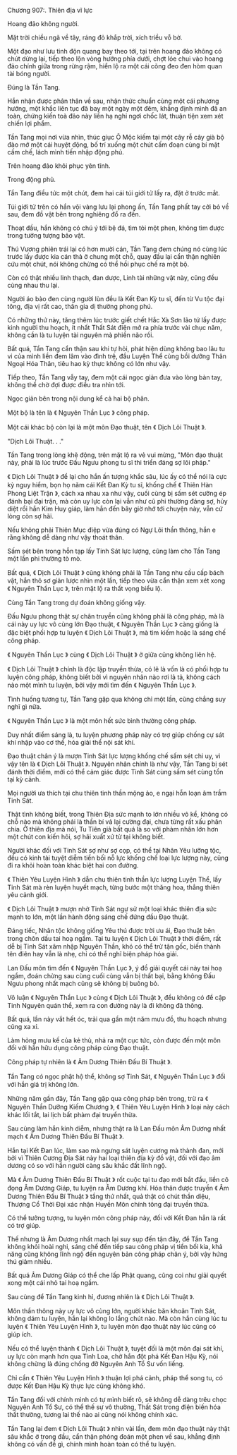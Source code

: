 




Chương 907:. Thiên địa vĩ lực


Hoang đảo không người.

Mặt trời chiều ngã về tây, ráng đỏ khắp trời, xích triều vỗ bờ.

Một đạo như lưu tinh độn quang bay theo tới, tại trên hoang đảo không có chút dừng lại, tiếp theo lộn vòng hướng phía dưới, chợt lóe chui vào hoang đảo chính giữa trong rừng rậm, hiển lộ ra một cái cõng đeo đen hòm quan tài bóng người.

Đúng là Tần Tang.

Hắn nhận được phân thân về sau, nhận thức chuẩn cùng một cái phương hướng, một khắc liên tục đã bay một ngày một đêm, khẳng định mình đã an toàn, chứng kiến toà đảo này liền hạ nghỉ ngơi chốc lát, thuận tiện xem xét chiến lợi phẩm.

Tần Tang mọi nơi vừa nhìn, thúc giục Ô Mộc kiếm tại một cây rễ cây già bộ đào mở một cái huyệt động, bố trí xuống một chút cấm đoạn cùng bí mật cấm chế, lách mình tiến nhập động phủ.

Trên hoang đảo khôi phục yên tĩnh.

Trong động phủ.

Tần Tang điều tức một chút, đem hai cái túi giới tử lấy ra, đặt ở trước mắt.

Túi giới tử trên có hắn vội vàng lưu lại phong ấn, Tần Tang phất tay cởi bỏ về sau, đem đồ vật bên trong nghiêng đổ ra đến.

Thoạt đầu, hắn không có chú ý tới bệ đá, tìm tòi một phen, không tìm được trong tưởng tượng bảo vật.

Thú Vương phiên trái lại có hơn mười cán, Tần Tang đem chúng nó cùng lúc trước lấy được kia cán thả ở chung một chỗ, quay đầu lại cẩn thận nghiên cứu một chút, nói không chừng có thể hồi phục chế ra một bộ.

Còn có thật nhiều linh thạch, đan dược, Linh tài những vật này, cũng đều cùng nhau thu lại.

Người áo bào đen cùng người lùn đều là Kết Đan Kỳ tu sĩ, đến từ Vu tộc đại tông, địa vị rất cao, thân gia dị thường phong phú.

Có những thứ này, tăng thêm lúc trước giết chết Hắc Xà Sơn lão tứ lấy được kinh người thu hoạch, ít nhất Thất Sát điện mở ra phía trước vài chục năm, không cần là tu luyện tài nguyên mà phiền não rồi.

Bất quá, Tần Tang cẩn thận sau khi tự hỏi, phát hiện dùng không bao lâu tu vi của mình liền đem lâm vào đình trệ, đầu Luyện Thể cùng bồi dưỡng Thân Ngoại Hóa Thân, tiêu hao kỳ thực không có lớn như vậy.

Tiếp theo, Tần Tang vẫy tay, đem một cái ngọc giản đưa vào lòng bàn tay, không thể chờ đợi được điều tra nhìn tới.

Ngọc giản bên trong nội dung kể cả hai bộ phân.

Một bộ là tên là 《 Nguyên Thần Lục 》 công pháp.

Một cái khác bộ còn lại là một môn Đạo thuật, tên 《 Dịch Lôi Thuật 》.

"Dịch Lôi Thuật. . ."

Tần Tang trong lòng khẽ động, trên mặt lộ ra vẻ vui mừng, "Môn đạo thuật này, phải là lúc trước Đấu Ngưu phong tu sĩ thi triển đáng sợ lôi pháp."

《 Dịch Lôi Thuật 》 để lại cho hắn ấn tượng khắc sâu, lúc ấy có thể nói là cực kỳ nguy hiểm, bọn họ năm cái Kết Đan Kỳ tu sĩ, khống chế 《 Thiên Hàn Phong Liệt Trận 》, cách xa nhau xa như vậy, cuối cùng bị sấm sét cưỡng ép đánh bại đại trận, mà còn uy lực còn lại vẫn như cũ phi thường đáng sợ, hủy diệt rồi hắn Kim Huy giáp, làm hắn đến bây giờ nhớ tới chuyện này, vẫn cứ lòng còn sợ hãi.

Nếu không phải Thiên Mục điệp vừa đúng có Ngự Lôi thần thông, hắn e rằng không dễ dàng như vậy thoát thân.

Sấm sét bên trong hỗn tạp lấy Tinh Sát lực lượng, cũng làm cho Tần Tang một lần phi thường tò mò.

Bất quá, 《 Dịch Lôi Thuật 》 cũng không phải là Tần Tang nhu cầu cấp bách vật, hắn thô sơ giản lược nhìn một lần, tiếp theo vừa cẩn thận xem xét xong 《 Nguyên Thần Lục 》, trên mặt lộ ra thất vọng biểu lộ.

Cùng Tần Tang trong dự đoán không giống vậy.

Đấu Ngưu phong thật sự chân truyền cũng không phải là công pháp, mà là cái này uy lực vô cùng lớn Đạo thuật, 《 Nguyên Thần Lục 》 càng giống là đặc biệt phối hợp tu luyện 《 Dịch Lôi Thuật 》, mà tìm kiếm hoặc là sáng chế công pháp.

《 Nguyên Thần Lục 》 cùng 《 Dịch Lôi Thuật 》 ở giữa cũng không liên hệ.

《 Dịch Lôi Thuật 》 chính là độc lập truyền thừa, có lẽ là vốn là có phối hợp tu luyện công pháp, không biết bởi vì nguyên nhân nào rơi lả tả, không cách nào một mình tu luyện, bởi vậy mới tìm đến 《 Nguyên Thần Lục 》.

Tình huống tương tự, Tần Tang gặp qua không chỉ một lần, cũng chẳng suy nghĩ gì nữa.

《 Nguyên Thần Lục 》 là một môn hết sức bình thường công pháp.

Duy nhất điểm sáng là, tu luyện phương pháp này có trợ giúp chống cự sát khí nhập vào cơ thể, hóa giải thể nội sát khí.

Đạo thuật chân ý là mượn Tinh Sát lực lượng khống chế sấm sét chi uy, vì vậy tên là 《 Dịch Lôi Thuật 》. Nguyên nhân chính là như vậy, Tần Tang bị sét đánh thời điểm, mới có thể cảm giác được Tinh Sát cùng sấm sét cùng tồn tại kỳ cảnh.

Mọi người ưa thích tại chu thiên tinh thần mộng ảo, e ngại hỗn loạn âm trầm Tinh Sát.

Thật tình không biết, trong Thiên Địa sức mạnh to lớn nhiều vô kể, không có chỗ nào mà không phải là thần bí vả lại cường đại, chưa từng rất xấu phân chia. Ở thiên địa mà nói, Tu Tiên giả bất quá là so với phàm nhân lớn hơn một chút con kiến hôi, sợ hãi xuất xứ từ tại không biết.

Người khác đối với Tinh Sát sợ như sợ cọp, có thể tại Nhân Yêu lưỡng tộc, đều có kinh tài tuyệt diễm tiền bối nỗ lực khống chế loại lực lượng này, cũng đi ra khỏi hoàn toàn khác biệt hai con đường.

《 Thiên Yêu Luyện Hình 》 dẫn chu thiên tinh thần lực lượng Luyện Thể, lấy Tinh Sát mà rèn luyện huyết mạch, từng bước một thăng hoa, thẳng thiên yêu cảnh giới.

《 Dịch Lôi Thuật 》 mượn nhờ Tinh Sát ngự sử một loại khác thiên địa sức mạnh to lớn, một lần hành động sáng chế đứng đầu Đạo thuật.

Đáng tiếc, Nhân tộc không giống Yêu thú được trời ưu ái, Đạo thuật bên trong chôn dấu tai hoạ ngầm. Tại tu luyện 《 Dịch Lôi Thuật 》 thời điểm, rất dễ bị Tinh Sát xâm nhập Nguyên Thần, khó có thể trừ tận gốc, biến thành tên điên hay vẫn là nhẹ, chỉ có thể nghĩ biện pháp hóa giải.

Lan Đấu môn tìm đến 《 Nguyên Thần Lục 》, ý đồ giải quyết cái này tai hoạ ngầm, đoán chừng sau cùng cuối cùng vẫn bị thất bại, bằng không Đấu Ngưu phong nhất mạch cũng sẽ không bị buông bỏ.

Vô luận 《 Nguyên Thần Lục 》 cùng 《 Dịch Lôi Thuật 》, đều không có đề cập Tinh Nguyên quán thể, xem ra con đường này là đi không đã thông.

Bất quá, lần này vắt hết óc, trải qua gần một năm mưu đồ, thu hoạch nhưng cũng xa xỉ.

Làm hỏng mưu kế của kẻ thù, nhả ra một cục tức, còn được đến một môn đối với hắn hữu dụng công pháp cùng Đạo thuật.

Công pháp tự nhiên là 《 Âm Dương Thiên Đấu Bí Thuật 》.

Tần Tang có ngọc phật hộ thể, không sợ Tinh Sát, 《 Nguyên Thần Lục 》 đối với hắn giá trị không lớn.

Những năm gần đây, Tần Tang gặp qua công pháp bên trong, trừ ra 《 Nguyên Thần Dưỡng Kiếm Chương 》, 《 Thiên Yêu Luyện Hình 》 loại này cách khác lối tắt, lai lịch bất phàm đại truyền thừa.

Sau cùng làm hắn kinh diễm, nhưng thật ra là Lan Đấu môn Âm Dương nhất mạch 《 Âm Dương Thiên Đấu Bí Thuật 》.

Hắn tại Kết Đan lúc, làm sao mà ngưng sát luyện cương mà thành đan, mới bởi vì Thiên Cương Địa Sát này hai loại thiên địa kỳ đồ vật, đối với đạo âm dương có so với hắn người càng sâu khắc đất lĩnh ngộ.

Mà 《 Âm Dương Thiên Đấu Bí Thuật 》 rốt cuộc tại tu đạo mới bắt đầu, liền cô đọng Âm Dương Giáp, tu luyện ra Âm Dương khí. Hóa thân được truyền 《 Âm Dương Thiên Đấu Bí Thuật 》 tầng thứ nhất, quả thật có chút thần diệu, Thượng Cổ Thời Đại xác nhận Huyền Môn chính tông đại truyền thừa.

Có thể tưởng tượng, tu luyện môn công pháp này, đối với Kết Đan hẳn là rất có trợ giúp.

Thế nhưng là Âm Dương nhất mạch lại suy sụp đến tận đây, để Tần Tang không khỏi hoài nghi, sáng chế đến tiếp sau công pháp vị tiền bối kia, khả năng cũng không lĩnh ngộ đến nguyên bản công pháp chân ý, bởi vậy hứng thú giảm nhiều.

Bất quá Âm Dương Giáp có thể che lấp Phật quang, cũng coi như giải quyết xong một cái nhỏ tai hoạ ngầm.

Sau cùng để Tần Tang kinh hỉ, đương nhiên là 《 Dịch Lôi Thuật 》.

Môn thần thông này uy lực vô cùng lớn, người khác băn khoăn Tinh Sát, không dám tu luyện, hắn lại không lo lắng chút nào. Mà còn hắn cùng lúc tu luyện 《 Thiên Yêu Luyện Hình 》, tu luyện môn đạo thuật này lúc cũng có giúp ích.

Nếu có thể luyện thành 《 Dịch Lôi Thuật 》, tuyệt đối là một môn đại sát khí, uy lực còn mạnh hơn qua Tinh Loa, chờ hắn đột phá Kết Đan Hậu Kỳ, nói không chừng là đúng chống đỡ Nguyên Anh Tổ Sư vốn liếng.

Chỉ cần 《 Thiên Yêu Luyện Hình 》 thuận lợi phá cảnh, pháp thể song tu, có được Kết Đan Hậu Kỳ thực lực cũng không khó.

Tần Tang đối với chính mình có tự mình biết rõ, sẽ không dễ dàng trêu chọc Nguyên Anh Tổ Sư, có thể thế sự vô thường, Thất Sát trong điện biến hóa thất thường, tương lai thế nào ai cũng nói không chính xác.

Tần Tang lại đem 《 Dịch Lôi Thuật 》 nhìn vài lần, đem môn đạo thuật này thật sâu khắc ở trong đầu, cẩn thận phỏng đoán một phen về sau, khẳng định không có vấn đề gì, chính mình hoàn toàn có thể tu luyện.




